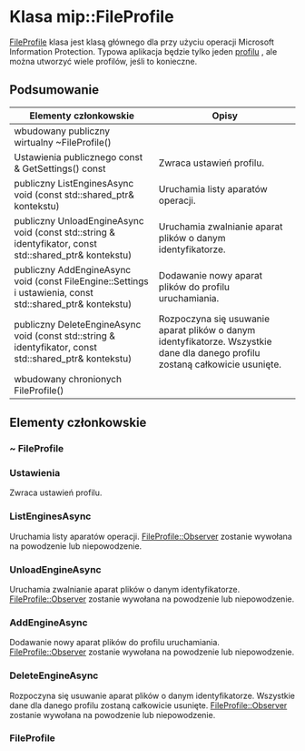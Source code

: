 # <a name="class-mipfileprofile"></a>Klasa mip::FileProfile 
[FileProfile](#classmip_1_1_file_profile) klasa jest klasą głównego dla przy użyciu operacji Microsoft Information Protection.
Typowa aplikacja będzie tylko jeden [profilu](#classmip_1_1_profile) , ale można utworzyć wiele profilów, jeśli to konieczne.
  
## <a name="summary"></a>Podsumowanie
 Elementy członkowskie                        | Opisy                                
--------------------------------|---------------------------------------------
wbudowany publiczny wirtualny ~FileProfile()  |  
Ustawienia publicznego const & GetSettings() const  |  Zwraca ustawień profilu.
publiczny ListEnginesAsync void (const std::shared_ptr<void>& kontekstu)  |  Uruchamia listy aparatów operacji.
publiczny UnloadEngineAsync void (const std::string & identyfikator, const std::shared_ptr<void>& kontekstu)  |  Uruchamia zwalnianie aparat plików o danym identyfikatorze.
publiczny AddEngineAsync void (const FileEngine::Settings i ustawienia, const std::shared_ptr<void>& kontekstu)  |  Dodawanie nowy aparat plików do profilu uruchamiania.
publiczny DeleteEngineAsync void (const std::string & identyfikator, const std::shared_ptr<void>& kontekstu)  |  Rozpoczyna się usuwanie aparat plików o danym identyfikatorze. Wszystkie dane dla danego profilu zostaną całkowicie usunięte.
wbudowany chronionych FileProfile()  |  
  
## <a name="members"></a>Elementy członkowskie
  
### <a name="fileprofile"></a>~ FileProfile
  
### <a name="settings"></a>Ustawienia
Zwraca ustawień profilu.
  
### <a name="listenginesasync"></a>ListEnginesAsync
Uruchamia listy aparatów operacji.
[FileProfile::Observer](#classmip_1_1_file_profile_1_1_observer) zostanie wywołana na powodzenie lub niepowodzenie.
  
### <a name="unloadengineasync"></a>UnloadEngineAsync
Uruchamia zwalnianie aparat plików o danym identyfikatorze. [FileProfile::Observer](#classmip_1_1_file_profile_1_1_observer) zostanie wywołana na powodzenie lub niepowodzenie.
  
### <a name="addengineasync"></a>AddEngineAsync
Dodawanie nowy aparat plików do profilu uruchamiania.
[FileProfile::Observer](#classmip_1_1_file_profile_1_1_observer) zostanie wywołana na powodzenie lub niepowodzenie.
  
### <a name="deleteengineasync"></a>DeleteEngineAsync
Rozpoczyna się usuwanie aparat plików o danym identyfikatorze. Wszystkie dane dla danego profilu zostaną całkowicie usunięte.
[FileProfile::Observer](#classmip_1_1_file_profile_1_1_observer) zostanie wywołana na powodzenie lub niepowodzenie.
  
### <a name="fileprofile"></a>FileProfile